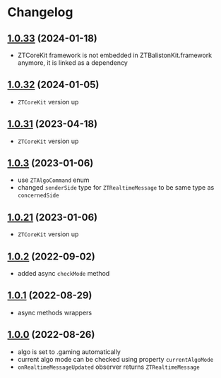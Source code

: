 # Changelog

## [1.0.33](https://github.com/zhortech/ztgamingkit-ios-sdk.git/-/tags/1.0.33) (2024-01-18)

- ZTCoreKit framework is not embedded in ZTBalistonKit.framework anymore, it is linked as a dependency

## [1.0.32](https://github.com/zhortech/ztgamingkit-ios-sdk.git/-/tags/1.0.32) (2024-01-05)

- `ZTCoreKit` version up

## [1.0.31](https://github.com/zhortech/ztgamingkit-ios-sdk.git/-/tags/1.0.31) (2023-04-18)

- `ZTCoreKit` version up

## [1.0.3](https://github.com/zhortech/ztgamingkit-ios-sdk.git/-/tags/1.0.3) (2023-01-06)

- use `ZTAlgoCommand` enum
- changed `senderSide` type for `ZTRealtimeMessage` to be same type as `concernedSide` 

## [1.0.21](https://github.com/zhortech/ztgamingkit-ios-sdk.git/-/tags/1.0.21) (2023-01-06)

- `ZTCoreKit` version up

## [1.0.2](https://github.com/zhortech/ztgamingkit-ios-sdk.git/-/tags/1.0.2) (2022-09-02)

- added async `checkMode` method

## [1.0.1](https://github.com/zhortech/ztgamingkit-ios-sdk.git/-/tags/1.0.1) (2022-08-29)

- async methods wrappers

## [1.0.0](https://github.com/zhortech/ztgamingkit-ios-sdk.git/-/tags/1.0.0) (2022-08-26)

- algo is set to .gaming automatically
- current algo mode can be checked using property `currentAlgoMode`
- `onRealtimeMessageUpdated` observer returns `ZTRealtimeMessage`
